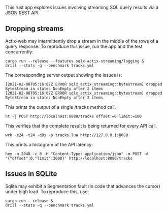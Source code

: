 This rust app explores issues involving streaming SQL query results
via a JSON REST API.

## Dropping streams

Actix-web may intermittently drop a stream in the middle of the rows of
a query response.  To reproduce this issue, run the app and the test
concurrently:

    cargo run --release --features sqlx-actix-streaming/logging &
    drill --stats -q --benchmark tracks.yml

The corresponding server output showing the issues is:

    [2021-02-08T05:16:07Z ERROR sqlx_actix_streaming::bytestream] dropped ByteStream in state: NonEmpty after 2 items
    [2021-02-08T05:16:07Z ERROR sqlx_actix_streaming::bytestream] dropped ByteStream in state: NonEmpty after 2 items

This prints the output of a single /tracks method call.

    ht -j POST http://localhost:8080/tracks offset:=0 limit:=100

This verifies that the complete result is being returned for every API
call.

    wrk -c24 -t24 -d8s -s tracks.lua http://127.0.0.1:8080

This prints a histogram of the API latency:

    hey -n 2048 -c 8 -H "Content-Type: application/json" -m POST -d '{"offset":0,"limit":3000}' http://localhost:8080/tracks

## Issues in SQLite

Sqlite may exhibit a Segmentation fault (in code that advances the cursor)
under high load. To reproduce this, use:

    cargo run --release &
    drill --stats -q --benchmark tracks.yml

